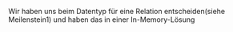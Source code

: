 Wir haben uns beim Datentyp für eine Relation entscheiden(siehe Meilenstein1) und haben das in einer In-Memory-Lösung